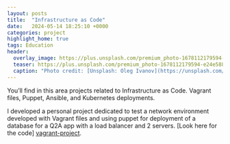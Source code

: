 ```yaml
---
layout: posts
title:  "Infrastructure as Code"
date:   2024-05-14 18:25:10 +0000
categories: project
highlight_home: true
tags: Education
header:
  overlay_image: https://plus.unsplash.com/premium_photo-1678112179594-e24e588ee410?w=500&auto=format&fit=crop&q=60&ixlib=rb-4.0.3&ixid=M3wxMjA3fDB8MHxzZWFyY2h8MXx8Y29tcHV0aW5nfGVufDB8fDB8fHww
  teaser: https://plus.unsplash.com/premium_photo-1678112179594-e24e588ee410?w=500&auto=format&fit=crop&q=60&ixlib=rb-4.0.3&ixid=M3wxMjA3fDB8MHxzZWFyY2h8MXx8Y29tcHV0aW5nfGVufDB8fDB8fHww
  caption: "Photo credit: [Unsplash: Oleg Ivanov](https://unsplash.com/@olegivanovpht)"
---
```

You’ll find in this area projects related to Infrastructure as Code. Vagrant files, Puppet, Ansible, and Kubernetes deployments.

I developed a personal project dedicated to test a network environment developed with Vagrant files and using puppet for deployment of a database for a Q2A app with a load balancer and 2 servers. [Look here for the code] [vagrant-project]. 

[vagrant-project]: https://github.com/carlosdgerez/mynetworklab1